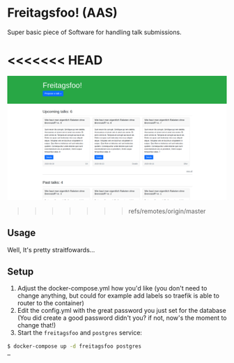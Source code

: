 # Freitagsfoo! (AAS)

Super basic piece of Software for handling talk submissions.

<<<<<<< HEAD
=======
![](./imgs/frontpage.png)

>>>>>>> refs/remotes/origin/master
## Usage

Well, It's pretty straitfowards…

## Setup

1. Adjust the docker-compose.yml how you'd like (you don't need to change
anything, but could for example add labels so traefik is able to router to
the container)
1. Edit the config.yml with the great password you just set for the database
(You did create a good password didn't you? if not, now's the moment to change
that!)
1. Start the `freitagsfoo` and `postgres` service:

```bash
$ docker-compose up -d freitagsfoo postgres
…
```
